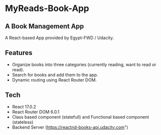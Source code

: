 # MyReads-Book-App

## A Book Management App

A React-based App provided by Egypt-FWD / Udacity.

## Features

- Organize books into three categories (currently reading, want to read or read).
- Search for books and add them to the app.
- Dynamic routing using React Router DOM.

## Tech

- React 17.0.2
- React Router DOM 6.0.1
- Class based component (statefull) and Functional based component (stateless)
- Backend Server (https://reactnd-books-api.udacity.com")
